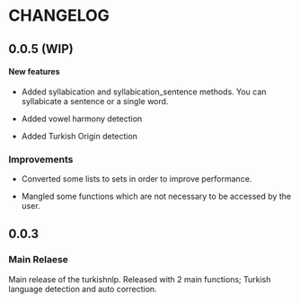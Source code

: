   CHANGELOG
  ==========
  
  ## 0.0.5 (WIP)

#### New features 

- Added syllabication and syllabication_sentence methods. You can syllabicate a sentence or a single word. 

- Added vowel harmony detection

- Added Turkish Origin detection

### Improvements

- Converted some lists to sets in order to improve performance.

- Mangled some functions which are not necessary to be accessed by the user.


 ## 0.0.3
 
 ### Main Relaese
 
Main release of the turkishnlp. Released with 2 main functions; Turkish language detection and auto correction. 
